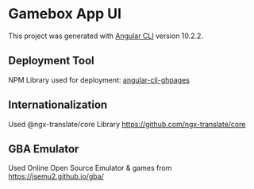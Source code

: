 # Gamebox App UI
This project was generated with [Angular CLI](https://github.com/angular/angular-cli) version 10.2.2.

<!-- [![Open in Gitpod](https://gitpod.io/button/open-in-gitpod.svg)](https://gitpod.io/#https://github.com/vukkumsp/gamebox-app-ui) -->

<!-- ## Live Demo Available at:
Live Demo deployed at http://vukkumsp.github.io/gamebox-app-ui -->

## Deployment Tool
NPM Library used for deployment: [angular-cli-ghpages](https://www.npmjs.com/package/angular-cli-ghpages)

## Internationalization

Used @ngx-translate/core Library
https://github.com/ngx-translate/core 

## GBA Emulator

Used Online Open Source Emulator & games from https://jsemu2.github.io/gba/
